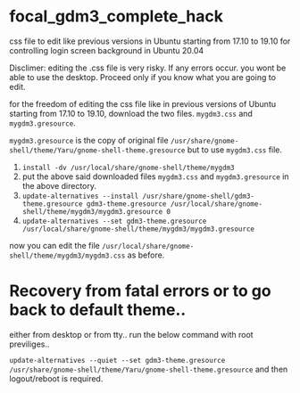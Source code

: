 # focal_gdm3_complete_hack
css file to edit like previous versions in Ubuntu starting from 17.10 to 19.10 for controlling login screen background in Ubuntu 20.04

Disclimer: editing the .css file is very risky. If any errors occur. you wont be able to use the desktop.
Proceed only if you know what you are going to edit.

for the freedom of editing the css file like in previous versions of Ubuntu starting from 17.10 to 19.10,
download the two files. `mygdm3.css` and `mygdm3.gresource`.

`mygdm3.gresource` is the copy of original file `/usr/share/gnome-shell/theme/Yaru/gnome-shell-theme.gresource` but to use `mygdm3.css` file.

1. `install -dv /usr/local/share/gnome-shell/theme/mygdm3`
2. put the above said downloaded files `mygdm3.css` and `mygdm3.gresource` in the above directory.
3. `update-alternatives --install /usr/share/gnome-shell/gdm3-theme.gresource gdm3-theme.gresource /usr/local/share/gnome-shell/theme/mygdm3/mygdm3.gresource 0`
4. `update-alternatives --set gdm3-theme.gresource /usr/local/share/gnome-shell/theme/mygdm3/mygdm3.gresource`

now you can edit the file `/usr/local/share/gnome-shell/theme/mygdm3/mygdm3.css` as before.

# Recovery from fatal errors or to go back to default theme..
either from desktop or from tty.. run the below command with root previliges..

`update-alternatives --quiet --set gdm3-theme.gresource /usr/share/gnome-shell/theme/Yaru/gnome-shell-theme.gresource` and then logout/reboot is required.


